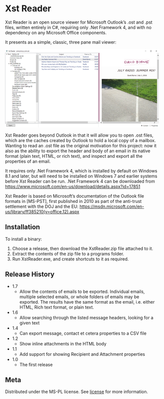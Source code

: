 # Xst Reader
Xst Reader is an open source viewer for Microsoft Outlook’s .ost and .pst files, written entirely in C#, requiring only .Net Framework 4, and with no dependency on any Microsoft Office components.

It presents as a simple, classic, three pane mail viewer:

![](screenshot5.png)

Xst Reader goes beyond Outlook in that it will allow you to open .ost files, which are the caches created by Outlook to hold a local copy of a mailbox. Wanting to read an .ost file as the original motivation for this project: now it also as the ability to export the header and body of an email in its native format (plain text, HTML, or rich text), and inspect and export all the properties of an email.

It requires only .Net Framework 4, which is installed by default on Windows 8.1 and later, but will need to be installed on Windows 7 and earlier systems before Xst Reader can be run.  .Net Framework 4 can be downloaded from <https://www.microsoft.com/en-us/download/details.aspx?id=17851>

Xst Reader is based on Microsoft’s documentation of the Outlook file formats in [MS-PST], first published in 2010 as part of the anti-trust settlement with the DOJ and the EU: <https://msdn.microsoft.com/en-us/library/ff385210(v=office.12).aspx>

## Installation

To install a binary:
1.	Choose a release, then download the XstReader.zip file attached to it.
2.	Extract the contents of the zip file to a programs folder.
3.	Run XstReader.exe, and create shortcuts to it as required.

## Release History

* 1.7
    * Allow the contents of emails to be exported. Individual emails, multiple selected emails, or whole folders of emails may be exported. The results have the same format as the email, i.e. either HTML, Rich text format, or plain text.  
* 1.6
    * Allow searching through the listed message headers, looking for a given text
* 1.4
    * Can export message, contact et cetera properties to a CSV file 
* 1.2
    * Show inline attachments in the HTML body 
* 1.1
    * Add support for showing Recipient and Attachment properties
* 1.0
    * The first release

## Meta

Distributed under the MS-PL license. See [license](license.md) for more information.




